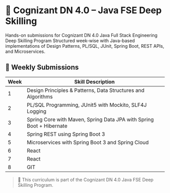 # 🚀 Cognizant DN 4.0 – Java FSE Deep Skilling 
Hands-on submissions for Cognizant DN 4.0 Java Full Stack Engineering Deep Skilling Program
Structured week-wise with Java-based implementations of Design Patterns, PL/SQL, JUnit, Spring Boot, REST APIs, and Microservices.

## 📅 Weekly Submissions

| Week | Skill Description                                                 |
|------|---------------------------------------------------------------------|
| 1    | Design Principles & Patterns, Data Structures and Algorithms       |
| 2    | PL/SQL Programming, JUnit5 with Mockito, SLF4J Logging             |
| 3    | Spring Core with Maven, Spring Data JPA with Spring Boot + Hibernate |
| 4    | Spring REST using Spring Boot 3                            |
| 5    | Microservices with Spring Boot 3 and Spring Cloud                  |
| 6    | React             |
| 7    | React                   |
| 8    | GIT                   |

> 📌 This curriculum is part of the Cognizant DN 4.0 Java FSE Deep Skilling Program.
